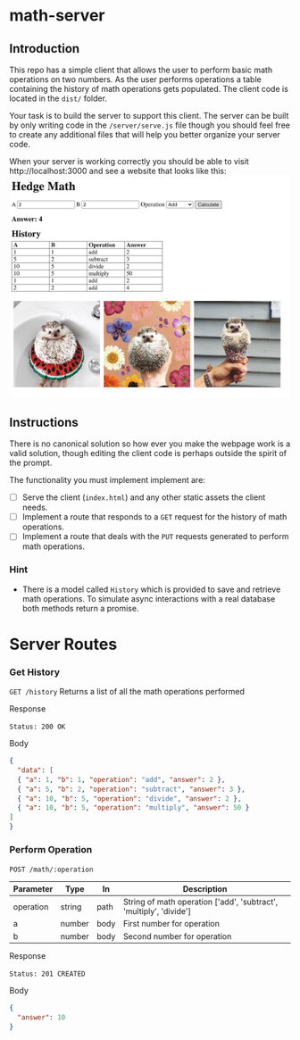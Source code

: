 # math-server

## Introduction

This repo has a simple client that allows the user to perform basic math operations on two numbers. As the user performs operations a table containing the history of math operations gets populated. The client code is located in the `dist/` folder.

Your task is to build the server to support this client. The server can be built by only writing code in the `/server/serve.js` file though you should feel free to create any additional files that will help you better organize your server code.

When your server is working correctly you should be able to visit http://localhost:3000 and see a website that looks like this:
![Image of client once server is working correctly](./readme_images/final-client.png)

## Instructions

 There is no canonical solution so how ever you make the webpage work is a valid solution, though editing the client code is perhaps outside the spirit of the prompt. 

The functionality you must implement implement are:

- [ ] Serve the client (`index.html`) and any other static assets the client needs.
- [ ] Implement a route that responds to a `GET` request for the history of math operations.
- [ ] Implement a route that deals with the `PUT` requests generated to perform math operations.

### Hint

- There is a model called `History` which is provided to save and retrieve math operations. To simulate async interactions with a real database both methods return a promise.

# Server Routes

### Get History

`GET /history` Returns a list of all the math operations performed

Response

`Status: 200 OK`

Body

```JSON
{
  "data": [
  { "a": 1, "b": 1, "operation": "add", "answer": 2 },
  { "a": 5, "b": 2, "operation": "subtract", "answer": 3 },
  { "a": 10, "b": 5, "operation": "divide", "answer": 2 },
  { "a": 10, "b": 5, "operation": "multiply", "answer": 50 }
]
}
```

### Perform Operation

`POST /math/:operation`

| Parameter | Type | In  | Description |
| --------- | ---- | --- | ----------- |
| operation | string | path | String of math operation ['add', 'subtract', 'multiply', 'divide'] |
| a | number | body | First number for operation |
| b | number | body | Second number for operation |

Response

`Status: 201 CREATED`

Body
```JSON
{
  "answer": 10
}
```

